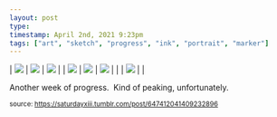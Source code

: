 ```yaml
---
layout: post
type: 
timestamp: April 2nd, 2021 9:23pm
tags: ["art", "sketch", "progress", "ink", "portrait", "marker"]
---
```


| <img src="https://saturdayxiii.github.io/media/647412041409232896_0.jpg"/> | <img src="https://saturdayxiii.github.io/media/647412041409232896_1.jpg"/> | <img src="https://saturdayxiii.github.io/media/647412041409232896_2.jpg"/> |
| <img src="https://saturdayxiii.github.io/media/647412041409232896_3.jpg"/> | <img src="https://saturdayxiii.github.io/media/647412041409232896_4.jpg"/> | <img src="https://saturdayxiii.github.io/media/647412041409232896_5.jpg"/> |
|  | <img src="https://saturdayxiii.github.io/media/647412041409232896_6.jpg"/> |  |

Another week of progress.  Kind of peaking, unfortunately.<br/>
 
  
<small>source: https://saturdayxiii.tumblr.com/post/647412041409232896</small>